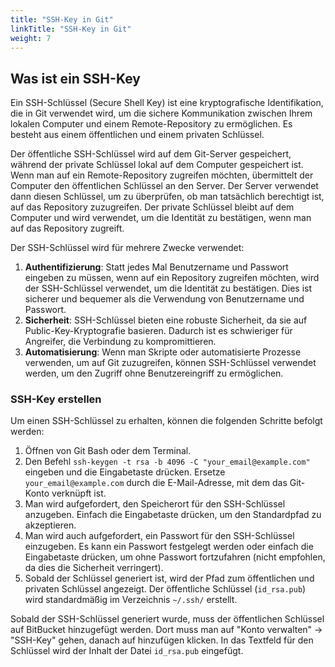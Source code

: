 ```yaml
---
title: "SSH-Key in Git"
linkTitle: "SSH-Key in Git"
weight: 7
---
```


## Was ist ein SSH-Key
Ein SSH-Schlüssel (Secure Shell Key) ist eine kryptografische Identifikation, die in Git verwendet wird, um die sichere Kommunikation zwischen Ihrem lokalen Computer und einem Remote-Repository zu ermöglichen. 
Es besteht aus einem öffentlichen und einem privaten Schlüssel.

Der öffentliche SSH-Schlüssel wird auf dem Git-Server gespeichert, während der private Schlüssel lokal auf dem Computer gespeichert ist. 
Wenn man auf ein Remote-Repository zugreifen möchten, übermittelt der Computer den öffentlichen Schlüssel an den Server. Der Server verwendet dann diesen Schlüssel, um zu überprüfen, ob man tatsächlich berechtigt ist, auf das Repository zuzugreifen. 
Der private Schlüssel bleibt auf dem Computer und wird verwendet, um die Identität zu bestätigen, wenn man auf das Repository zugreift.

Der SSH-Schlüssel wird für mehrere Zwecke verwendet:

1. **Authentifizierung**: Statt jedes Mal Benutzername und Passwort eingeben zu müssen, wenn auf ein Repository zugreifen möchten, wird der SSH-Schlüssel verwendet, um die Identität zu bestätigen. 
Dies ist sicherer und bequemer als die Verwendung von Benutzername und Passwort.
2. **Sicherheit**: SSH-Schlüssel bieten eine robuste Sicherheit, da sie auf Public-Key-Kryptografie basieren. Dadurch ist es schwieriger für Angreifer, die Verbindung zu kompromittieren.
3. **Automatisierung**: Wenn man Skripte oder automatisierte Prozesse verwenden, um auf Git zuzugreifen, können SSH-Schlüssel verwendet werden, um den Zugriff ohne Benutzereingriff zu ermöglichen.


### SSH-Key erstellen
Um einen SSH-Schlüssel zu erhalten, können die folgenden Schritte befolgt werden:

1. Öffnen von Git Bash oder dem Terminal.
2. Den Befehl `ssh-keygen -t rsa -b 4096 -C "your_email@example.com"` eingeben und die Eingabetaste drücken. Ersetze `your_email@example.com` durch die E-Mail-Adresse, mit dem das Git-Konto verknüpft ist.
3. Man wird aufgefordert, den Speicherort für den SSH-Schlüssel anzugeben. Einfach die Eingabetaste drücken, um den Standardpfad zu akzeptieren.
4. Man wird auch aufgefordert, ein Passwort für den SSH-Schlüssel einzugeben. Es kann ein Passwort festgelegt werden oder einfach die Eingabetaste drücken, um ohne Passwort fortzufahren (nicht empfohlen, da dies die Sicherheit verringert).
5. Sobald der Schlüssel generiert ist, wird der Pfad zum öffentlichen und privaten Schlüssel angezeigt. Der öffentliche Schlüssel (`id_rsa.pub`) wird standardmäßig im Verzeichnis `~/.ssh/` erstellt.


Sobald der SSH-Schlüssel generiert wurde, muss der öffentlichen Schlüssel auf BitBucket hinzugefügt werden. Dort muss man auf "Konto verwalten" -> "SSH-Key" gehen, danach auf hinzufügen klicken. 
In das Textfeld für den Schlüssel wird der Inhalt der Datei `id_rsa.pub` eingefügt.

